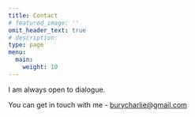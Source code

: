 ```yaml
---
title: Contact 
# featured_image: ''
omit_header_text: true
# description:
type: page
menu:
  main:
    weight: 10
---
```


I am always open to dialogue.

You can get in touch with me - burycharlie@gmail.com




